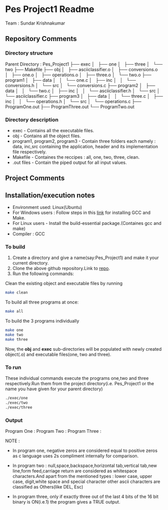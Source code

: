# Pes Project1 Readme
Team : Sundar Krishnakumar
## Repository Comments
### Directory structure

Parent Directory : Pes_Project1
├── exec
│   ├── one
│   ├── three
│   └── two
├── Makefile
├── obj
│   ├── asciiclassifier.o
│   ├── conversions.o
│   ├── one.o
│   ├── operations.o
│   ├── three.o
│   └── two.o
├── program1
│   ├── data
│   │   └── one.c
│   ├── inc
│   │   └── conversions.h
│   └── src
│       └── conversions.c
├── program2
│   ├── data
│   │   └── two.c
│   ├── inc
│   │   └── asciiclassifier.h
│   └── src
│       └── asciiclassifier.c
├── program3
│   ├── data
│   │   └── three.c
│   ├── inc
│   │   └── operations.h
│   └── src
│       └── operations.c
├── ProgramOne.out
├── ProgramThree.out
└── ProgramTwo.out
### Directory description
- exec  - Contains all the executable files.
- obj - Contains all the object files.
- program1, program2, program3 - Contain three folders each namely : data, inc,src containing the application, header and its implementation file respectively.
- Makefile - Containes the reccipes : all, one, two, three, clean.
- .out files - Contain the piped output for all input values.

## Project Comments 
## Installation/execution notes
- Environment used: Linux(Ubuntu)
- For Windows users : Follow steps in this [link](https://preshing.com/20141108/how-to-install-the-latest-gcc-on-windows/) for installing GCC and Make.
- For Linux users -  Install the build-essential package.(Containes gcc and make) 
- Compiler : GCC
### To build

1. Create a directory and give a name(say:Pes_Project1) and make it your current directory.
2. Clone the above github repository.Link to [repo]().
3. Run the following commands:

Clean the existing object and executable files by running 
```sh
make clean
```
To build all three programs at once:
```sh
make all
```
To build the 3 programs individually
```sh
make one
make two
make three
```
Now, the **obj** and **exec** sub-directories will be populated with newly created object(.o) and executable files(one, two and three).

### To run
These individual commands execute the programs one,two and three respectively.Run them from the project directory(i.e. Pes_Project1 or the name you have given for your parent directory)
```sh
./exec/one
./exec/two
./exec/three
```
### Output
Program One :
Program Two :
Program Three :

NOTE : 
 - In program one, negative zeros are considered equal to positive zeros as c language uses 2s compliment internally for comparison.

 - In program two : null,space,backspace,horizontal tab,vertical tab,new line,form feed,carriage return are considered as whitespace characters.And apart from the mentioned types : lower case, upper case, digit,white space and special character other ascii characters are classified as Others(like DEL, Esc)

 - In program three, only if exactly three out of the last 4 bits of the 16 bit binary is ON(i.e.1) the program gives a TRUE output.

